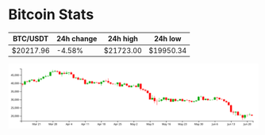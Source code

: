 # Bitcoin Stats

BTC/USDT|24h change|24h high|24h low|
|---|---|---|---|
|$20217.96|-4.58%|$21723.00|$19950.34|

<img src="./chart.svg">
